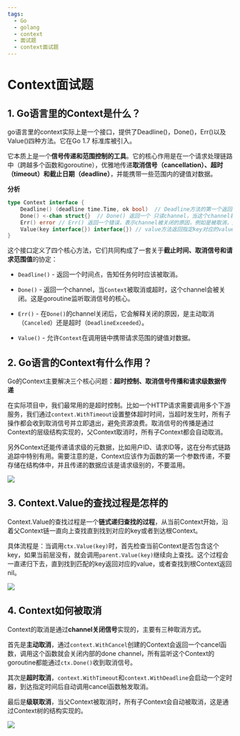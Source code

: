 ```yaml
---
tags:
  - Go
  - golang
  - context
  - 面试题
  - context面试题
---
```


# Context面试题

## 1. Go语言里的Context是什么？

go语言里的context实际上是一个接口，提供了Deadline()，Done()，Err()以及Value()四种方法。它在Go 1.7 标准库被引入。

它本质上是一个**信号传递和范围控制的工具**。它的核心作用是在一个请求处理链路中（跨越多个函数和goroutine），优雅地传递**取消信号（cancellation）、超时（timeout）和截止日期（deadline）**，并能携带一些范围内的键值对数据。

**分析**

```go
type Context interface {
    Deadline() (deadline time.Time, ok bool)  // Deadline方法的第一个返回值表示还有多久到            期， 第二个返回值代表是否被超时时间控制
    Done() <-chan struct{}  // Done() 返回一个 只读channel，当这个channel被关闭时，说明这个            context被取消
    Err() error // Err() 返回一个错误，表示channel被关闭的原因，例如是被取消，还是超时关闭
    Value(key interface{}) interface{}) // value方法返回指定key对应的value，这是context携带           的值
}
```

这个接口定义了四个核心方法，它们共同构成了一套关于**截止时间、取消信号和请求范围值**的协定：

* `Deadline()` - 返回一个时间点，告知任务何时应该被取消。

* `Done()` - 返回一个channel，当`Context`被取消或超时，这个channel会被关闭。这是goroutine监听取消信号的核心。

* `Err()` - 在`Done()`的channel关闭后，它会解释关闭的原因，是主动取消（`Canceled`）还是超时（`DeadlineExceeded`）。

* `Value()` - 允许`Context`在调用链中携带请求范围的键值对数据。

## 2. Go语言的Context有什么作用？

Go的Context主要解决三个核心问题：**超时控制、取消信号传播和请求级数据传递**

在实际项目中，我们最常用的是超时控制。比如一个HTTP请求需要调用多个下游服务，我们通过`context.WithTimeout`设置整体超时时间，当超时发生时，所有子操作都会收到取消信号并立即退出，避免资源浪费。取消信号的传播是通过Context的层级结构实现的，父Context取消时，所有子Context都会自动取消。

另外Context还能传递请求级的元数据，比如用户ID、请求ID等，这在分布式链路追踪中特别有用。需要注意的是，Context应该作为函数的第一个参数传递，不要存储在结构体中，并且传递的数据应该是请求级别的，不要滥用。

![](https://golangstar.cn/assets/img/go语言系列/go面试题库/Context面试题/image-1.png)

## 3. Context.Value的查找过程是怎样的

Context.Value的查找过程是一个**链式递归查找的过程**，从当前Context开始，沿着父Context链一直向上查找直到找到对应的key或者到达根Context。

具体流程是：当调用`ctx.Value(key)`时，首先检查当前Context是否包含这个key，如果当前层没有，就会调用`parent.Value(key)`继续向上查找。这个过程会一直递归下去，直到找到匹配的key返回对应的value，或者查找到根Context返回nil。

![](https://golangstar.cn/assets/img/go语言系列/go面试题库/Context面试题/image.png)

## 4. Context如何被取消

Context的取消是通过**channel关闭信号**实现的，主要有三种取消方式。

首先是**主动取消**，通过`context.WithCancel`创建的Context会返回一个cancel函数，调用这个函数就会关闭内部的done channel，所有监听这个Context的goroutine都能通过`ctx.Done()`收到取消信号。

其次是**超时取消**，`context.WithTimeout`和`context.WithDeadline`会启动一个定时器，到达指定时间后自动调用cancel函数触发取消。

最后是**级联取消**，当父Context被取消时，所有子Context会自动被取消，这是通过Context树的结构实现的。

![](https://golangstar.cn/assets/img/go语言系列/go面试题库/Context面试题/image-2.png)

